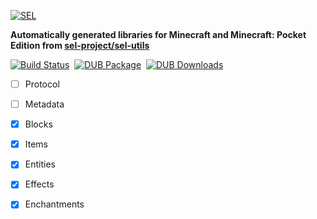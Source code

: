 [![SEL](http://i.imgur.com/iiDRUQQ.png)](https://github.com/sel-project/sel-utils)

**Automatically generated libraries for Minecraft and Minecraft: Pocket Edition from [sel-project/sel-utils](https://github.com/sel-project/sel-utils)**

[![Build Status](https://travis-ci.org/sel-utils/d.svg?branch=master)](https://travis-ci.org/sel-utils/d)&nbsp;&nbsp;[![DUB Package](https://img.shields.io/dub/v/sel-utils.svg)](https://code.dlang.org/packages/sel-utils)&nbsp;&nbsp;[![DUB Downloads](https://img.shields.io/dub/dt/sel-utils.svg)](https://code.dlang.org/packages/sel-utils)

- [ ] Protocol
- [ ] Metadata
- [x] Blocks
- [x] Items
- [x] Entities
- [x] Effects
- [x] Enchantments

